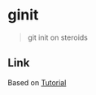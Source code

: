 # ginit
> git init on steroids

## Link
Based on [Tutorial](https://www.sitepoint.com/javascript-command-line-interface-cli-node-js/)